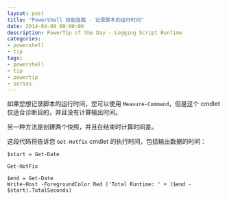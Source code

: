 ```yaml
---
layout: post
title: "PowerShell 技能连载 - 记录脚本的运行时间"
date: 2014-04-09 00:00:00
description: PowerTip of the Day - Logging Script Runtime
categories:
- powershell
- tip
tags:
- powershell
- tip
- powertip
- series
---
```

如果您想记录脚本的运行时间，您可以使用 `Measure-Command`，但是这个 cmdlet 仅适合诊断目的，并且没有计算输出时间。

另一种方法是创建两个快照，并且在结束时计算时间差。

这段代码将告诉您 `Get-Hotfix` cmdlet 的执行时间，包括输出数据的时间：

    $start = Get-Date

    Get-HotFix

    $end = Get-Date
    Write-Host -ForegroundColor Red ('Total Runtime: ' + ($end - $start).TotalSeconds)

<!--本文国际来源：[Logging Script Runtime](http://community.idera.com/powershell/powertips/b/tips/posts/logging-script-runtime)-->
